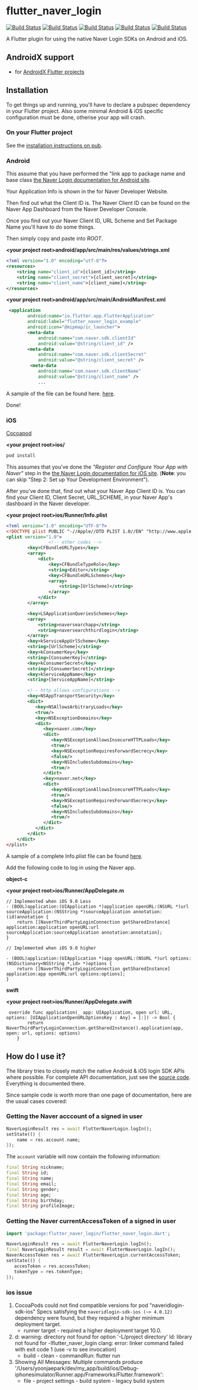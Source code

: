 # flutter_naver_login
[![Build Status](https://img.shields.io/badge/pub-v1.2.0-success.svg)](https://travis-ci.org/roughike/flutter_naver_login)
[![Build Status](https://img.shields.io/badge/pod-v1.6.1-success.svg)](https://travis-ci.org/roughike/flutter_naver_login)
[![Build Status](https://img.shields.io/badge/ios-10.0-success.svg)](https://travis-ci.org/roughike/flutter_naver_login)
[![Build Status](https://img.shields.io/badge/naverSDK-v4.0.12-success.svg)](https://travis-ci.org/roughike/flutter_naver_login)
[![Build Status](https://img.shields.io/badge/build-passing-success.svg)](https://travis-ci.org/roughike/flutter_naver_login)

A Flutter plugin for using the native Naver Login SDKs on Android and iOS.

## AndroidX support

- for [AndroidX Flutter projects](https://flutter.dev/docs/development/packages-and-plugins/androidx-compatibility)

## Installation

To get things up and running, you'll have to declare a pubspec dependency in your Flutter project.
Also some minimal Android & iOS specific configuration must be done, otherise your app will crash.

### On your Flutter project

See the [installation instructions on pub](https://pub.dartlang.org/packages/flutter_naver_login#-installing-tab-).

### Android

This assume that you have performed the "link app to package name and base class [the Naver Login documentation for Android site](https://developers.naver.com/docs/login/android/).

Your Application Info is shown in the for Naver Developer Website.

Then find out what the Client ID is. The Naver Client ID can be found on the Naver App Dashboard from the Naver Developer Console.

Once you find out your Naver Client ID, URL Scheme and Set Package Name  you'll have to do some things.

Then simply copy and paste into _ROOT_.

**\<your project root>android/app/src/main/res/values/strings.xml**

```xml
<?xml version="1.0" encoding="utf-8"?>
<resources>
    <string name="client_id">[client_id]</string>
    <string name="client_secret">[client_secret]</string>
    <string name="client_name">[client_name]</string>
</resources>
```

**\<your project root>android/app/src/main/AndroidManifest.xml**

```xml
 <application
        android:name="io.flutter.app.FlutterApplication"
        android:label="flutter_naver_login_example"
        android:icon="@mipmap/ic_launcher">
        <meta-data
            android:name="com.naver.sdk.clientId"
            android:value="@string/client_id" />
        <meta-data
            android:name="com.naver.sdk.clientSecret"
            android:value="@string/client_secret" />
         <meta-data
            android:name="com.naver.sdk.clientName"
            android:value="@string/client_name" />
			...
```


A sample of the file can be found here. [here](https://github.com/yoonjaepark/flutter_naver_login/blob/master/example/android/app/src/main/AndroidManifest.xml).

Done!

### iOS
[Cocoapod](https://cocoapods.org/)

**\<your project root>ios/**

```bash
pod install
```

This assumes that you've done the _"Register and Configure Your App with Naver"_ step in the
[the Naver Login documentation for iOS site](https://developers.naver.com/docs/login/ios/).
(**Note**: you can skip "Step 2: Set up Your Development Environment").

After you've done that, find out what your Naver App Client ID is. You can find your Client ID, Client Secret, URL_SCHEME, in your Naver App's dashboard in the Naver developer.

**\<your project root>ios/Runner/Info.plist**
```xml
<?xml version="1.0" encoding="UTF-8"?>
<!DOCTYPE plist PUBLIC "-//Apple//DTD PLIST 1.0//EN" "http://www.apple.com/DTDs/PropertyList-1.0.dtd">
<plist version="1.0">
				<!-- other codes -->
        <key>CFBundleURLTypes</key>
        <array>
            <dict>
                <key>CFBundleTypeRole</key>
                <string>Editor</string>
                <key>CFBundleURLSchemes</key>
                <array>
                    <string>[UrlScheme]</string>
                </array>
            </dict>
        </array>

        <key>LSApplicationQueriesSchemes</key>
        <array>
            <string>naversearchapp</string>
            <string>naversearchthirdlogin</string>
        </array>
        <key>kServiceAppUrlScheme</key>
        <string>[UrlScheme]</string>
        <key>kConsumerKey</key>
        <string>[ConsumerKey]</string>
        <key>kConsumerSecret</key>
        <string>[ConsumerSecret]</string>
        <key>kServiceAppName</key>
        <string>[ServiceAppName]</string>

        <!-- http allows configurations -->
        <key>NSAppTransportSecurity</key>
        <dict>
           <key>NSAllowsArbitraryLoads</key>
           <true/>
           <key>NSExceptionDomains</key>
           <dict>
              <key>naver.com</key>
              <dict>
                 <key>NSExceptionAllowsInsecureHTTPLoads</key>
                 <true/>
                 <key>NSExceptionRequiresForwardSecrecy</key>
                 <false/>
                 <key>NSIncludesSubdomains</key>
                 <true/>
              </dict>
              <key>naver.net</key>
              <dict>
                 <key>NSExceptionAllowsInsecureHTTPLoads</key>
                 <true/>
                 <key>NSExceptionRequiresForwardSecrecy</key>
                 <false/>
                 <key>NSIncludesSubdomains</key>
                 <true/>
              </dict>
           </dict>
        </dict>
    </dict>
</plist>
```
A sample of a complete Info.plist file can be found [here](https://github.com/yoonjaepark/flutter_naver_login/blob/master/example/ios/Runner/Info.plist).


Add the following code to log in using the Naver app.

**object-c**

**\<your project root>ios/Runner/AppDelegate.m**
```
// Implemented when iOS 9.0 Less
- (BOOL)application:(UIApplication *)application openURL:(NSURL *)url sourceApplication:(NSString *)sourceApplication annotation:(id)annotation {
    return [[NaverThirdPartyLoginConnection getSharedInstance] application:application openURL:url sourceApplication:sourceApplication annotation:annotation];
}

// Implemented when iOS 9.0 higher

- (BOOL)application:(UIApplication *)app openURL:(NSURL *)url options:(NSDictionary<NSString *,id> *)options {
    return [[NaverThirdPartyLoginConnection getSharedInstance] application:app openURL:url options:options];
}
```

**swift**

**\<your project root>ios/Runner/AppDelegate.swift**
```
 override func application(_ app: UIApplication, open url: URL, options: [UIApplicationOpenURLOptionsKey : Any] = [:]) -> Bool {
        return NaverThirdPartyLoginConnection.getSharedInstance().application(app, open: url, options: options)
    }
```

## How do I use it?

The library tries to closely match the native Android & iOS login SDK APIs where possible. For complete API documentation, just see the [source code](). Everything is documented there.

Since sample code is worth more than one page of documentation, here are the usual cases covered:

### Getting the Naver acccount of a signed in user

```dart
NaverLoginResult res = await FlutterNaverLogin.logIn();
setState(() {
    name = res.account.name;
});
```

The `account` variable will now contain the following information:

```dart
final String nickname;
final String id;
final String name;
final String email;
final String gender;
final String age;
final String birthday;
final String profileImage;
```

### Getting the Naver currentAccessToken of a signed in user

```dart
import 'package:flutter_naver_login/flutter_naver_login.dart';

NaverLoginResult res = await FlutterNaverLogin.logIn();
final NaverLoginResult result = await FlutterNaverLogin.logIn();
NaverAccessToken res = await FlutterNaverLogin.currentAccessToken;
setState(() {
   accesToken = res.accessToken;
   tokenType = res.tokenType;
});
```


### ios issue
1. CocoaPods could not find compatible versions for pod "naveridlogin-sdk-ios" Specs satisfying the `naveridlogin-sdk-ios (~> 4.0.12)` dependency were found, but they required a higher minimum deployment target.
    - runner target - required a higher deployment target 10.0.
1. d: warning: directory not found for option '-L/project directory'
ld: library not found for -lflutter_naver_login
clang: error: linker command failed with exit code 1 (use -v to see invocation)
    - build - clean - commandRun: flutter run
1. Showing All Messages: Multiple commands produce '/Users/yoonjaepark/dev/my_app/build/ios/Debug-iphonesimulator/Runner.app/Frameworks/Flutter.framework':
    - file - project settings - build system - legacy build system
